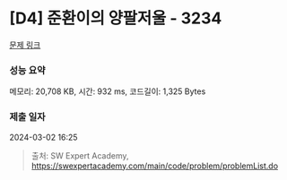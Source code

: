 # [D4] 준환이의 양팔저울 - 3234 

[문제 링크](https://swexpertacademy.com/main/code/problem/problemDetail.do?contestProbId=AWAe7XSKfUUDFAUw) 

### 성능 요약

메모리: 20,708 KB, 시간: 932 ms, 코드길이: 1,325 Bytes

### 제출 일자

2024-03-02 16:25



> 출처: SW Expert Academy, https://swexpertacademy.com/main/code/problem/problemList.do